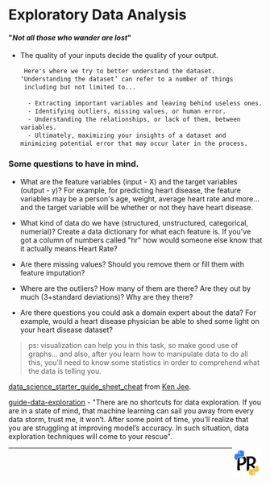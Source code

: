 # Exploratory Data Analysis
#### "_Not all those who wander are lost_"
- The quality of your inputs decide the quality of your output.

     
       Here's where we try to better understand the dataset. ‘Understanding the dataset’ can refer to a number of things
       including but not limited to...
       
        - Extracting important variables and leaving behind useless ones.
        - Identifying outliers, missing values, or human error.
        - Understanding the relationships, or lack of them, between variables.
        - Ultimately, maximizing your insights of a dataset and minimizing potential error that may occur later in the process.

### Some questions to have in mind.

- What are the feature variables (input - X) and the target variables (output - y)? For example, for predicting heart disease, the feature variables may be a person's age, weight, average heart rate and more... and the target variable will be whether or not they have heart disease.

- What kind of data do we have (structured, unstructured, categorical, numerial)? Create a data dictionary for what each feature is. If you've got a column of numbers called "hr" how would someone else know that it actually means Heart Rate?

- Are there missing values? Should you remove them or fill them with feature imputation?

- Where are the outliers? How many of them are there? Are they out by much (3+standard deviations)? Why are they there?

- Are there questions you could ask a domain expert about the data? For example, would a heart disease physician be able to shed some light on your heart disease dataset?

> ps: visualization can help you in this task, so make good use of graphs... and also, after you learn how to manipulate data to do all this, you'll need to know some statistics in order to comprehend what the data is telling you.

[data_science_starter_guide_sheet_cheat](https://github.com/pauloreis-ds/Paulo-Reis-Data-Science/blob/master/2%20-%20Data%20Processing%20(Wrangling%20-%20Cleaning%20-%20Analysis)/data_science_starter_guide.ipynb) from [Ken Jee](https://github.com/PlayingNumbers).

[guide-data-exploration](https://www.analyticsvidhya.com/blog/2016/01/guide-data-exploration/) - "There are no shortcuts for data exploration. If you are in a state of mind, that machine learning can sail you away from every data storm, trust me, it won’t. After some point of time, you’ll realize that you are struggling at improving model’s accuracy. In such situation, data exploration techniques will come to your rescue".





[<img align="right" width="60" height="60" src="https://github.com/pauloreis-ds/Paulo-Reis-Data-Science/blob/master/Paulo%20Reis/Pauloreis01.png">](https://github.com/pauloreis-ds)

---
